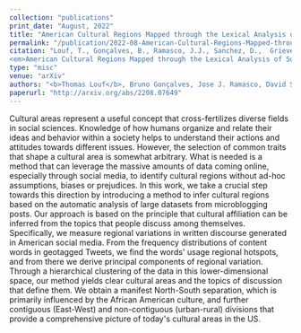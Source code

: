 ```yaml
---
collection: "publications"
print_date: "August, 2022"
title: "American Cultural Regions Mapped through the Lexical Analysis of Social Media"
permalink: "/publication/2022-08-American-Cultural-Regions-Mapped-through-the-Lexical-Analysis-of-Social-Media"
citation: "Louf, T., Gonçalves, B., Ramasco, J.J., Sanchez, D.,  Grieve, J. (2022).
<em>American Cultural Regions Mapped through the Lexical Analysis of Social Media</em>."
type: "misc"
venue: "arXiv"
authors: "<b>Thomas Louf</b>, Bruno Gonçalves, Jose J. Ramasco, David Sanchez, Jack Grieve"
paperurl: "http://arxiv.org/abs/2208.07649"
---
```

Cultural areas represent a useful concept that cross-fertilizes diverse fields in social sciences. Knowledge of how humans organize and relate their ideas and behavior within a society helps to understand their actions and attitudes towards different issues. However, the selection of common traits that shape a cultural area is somewhat arbitrary. What is needed is a method that can leverage the massive amounts of data coming online, especially through social media, to identify cultural regions without ad-hoc assumptions, biases or prejudices. In this work, we take a crucial step towards this direction by introducing a method to infer cultural regions based on the automatic analysis of large datasets from microblogging posts. Our approach is based on the principle that cultural affiliation can be inferred from the topics that people discuss among themselves. Specifically, we measure regional variations in written discourse generated in American social media. From the frequency distributions of content words in geotagged Tweets, we find the words' usage regional hotspots, and from there we derive principal components of regional variation. Through a hierarchical clustering of the data in this lower-dimensional space, our method yields clear cultural areas and the topics of discussion that define them. We obtain a manifest North-South separation, which is primarily influenced by the African American culture, and further contiguous (East-West) and non-contiguous (urban-rural) divisions that provide a comprehensive picture of today's cultural areas in the US.